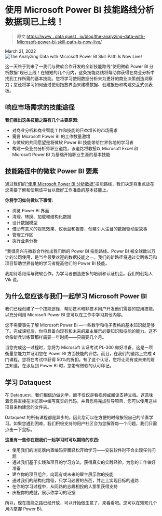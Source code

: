 # 使用 Microsoft Power BI 技能路线分析数据现已上线！

> 原文:[https://www . data quest . io/blog/the-analyzing-data-with-Microsoft-power-bi-skill-path-is-now-live/](https://www.dataquest.io/blog/the-analyzing-data-with-microsoft-power-bi-skill-path-is-now-live/)

March 21, 2022![The Analyzing Data with Microsoft Power BI Skill Path Is Now Live!](../Images/fb0eea88d00b3ca03f510986c6e6c032.png)

这一天终于到来了—我们与微软合作开发的全新技能路线“使用微软 Power BI 分析数据”现已上线！在短短的几个月内，这条技能路线将帮助你获得在商业分析中找到工作所需的基本技能。您将学习使用数据分析来为更好的商业决策创造洞察力；您还将学习如何通过使用拖放界面来建模数据、创建报告和构建交互式仪表板。

## 响应市场需求的技能途径

**我们推出这条技能之路有几个主要原因:**

*   对商业分析和商业智能工作和技能的日益增长的市场需求
*   需要 Microsoft Power BI 的工作数量激增
*   与微软的共同愿望是将微软 Power BI 技能带给世界各地的学习者
*   构建一条业务分析师职业道路，该道路将教授以 Microsoft Excel 和 Microsoft Power BI 为基础开始职业生涯的基本技能

## 技能路径中的微软 Power BI 要素

通过我们的[“使用 Microsoft Power BI 分析数据”](https://www.dataquest.io/path/analyzing-data-with-microsoft-power-bi-skill-path/)技能路线，我们决定将重点放在您需要了解和使用该平台以做好工作准备的基本技能上。

**你将学习如何做以下事情:**

*   浏览 Power BI 界面
*   清理、转换、加载和结构化数据
*   设计数据模型
*   借助有意义的视觉效果、仪表盘和报告，创建引人注目的数据驱动型故事
*   管理工作区
*   执行业务分析

“我很高兴与微软合作推出我们新的 Power BI 技能路线。Power BI 被全球数以万计的公司使用，是当今最受欢迎的数据技能之一。我们的新路径将通过实践练习和项目帮助世界各地的学习者提高他们的 Power BI 技能。

我期待着继续与微软合作，为学习者创造更多的培训和认证机会。我们的创始人 Vik 说。

## 为什么您应该与我们一起学习 Microsoft Power BI

我们已经创建了一个技能途径，帮助技术和非技术用户开发他们需要的应用技能，以充分利用 Microsoft Power BI 您可以在工作中学习其他内容。

您不需要事先了解 Microsoft Power Bi —一些数学和电子表格的基本知识就足够了。完成课程后，你将具备向现有和未来的雇主展示必要知识和技能的能力。这不会像新兵训练营那样需要一年时间——只需要几个月。

当您完成这一过程时，您将为 Microsoft 认证考试 PL-300 做好准备，这是一项衡量您能力并证明您在 Power BI 方面技能的评估。而且，在我们的道路上完成 4 门课程，您将在考试中获得 50%的折扣。有了这个认证，您将让现有或未来的雇主知道，在涉及到 Power BI 时，您带有微软的认可印记。

## 学习 Dataquest

在 Dataquest，我们相信边做边学，而不仅仅是看视频或阅读支持文档。这意味着您将直接在浏览器中编写真实的代码，并且您将完成引导项目，您可以使用这些项目来构建您的文件夹。

Dataquest 的所有课程都是异步的，因此您可以在方便的时候按照自己的节奏学习。如果您遇到困难，我们积极支持的用户社区会为您解答每一个问题，我们只需点击一下鼠标。

**这里有一些你在跟我们一起学习时可以期待的东西:**

*   使用我们的浏览器内置编码界面轻松开始学习——安装软件时不会出现任何问题
*   通过我们基于实践和项目的学习方法，获得真实的实践经验，为您的工作做好准备
*   建立你的项目组合，向现有或未来的雇主展示你的技能
*   通过我们的结构化路径，只学习必要的东西，并走上实现目标的道路
*   在你的学习过程中，从同路的志趣相投的人那里获得支持
*   庆祝你的成就，展示你学习的证据

所以，现在技能之路已经开放，可以开始做生意了，来看看吧。您可以在短短几个月内掌握 Power BI。